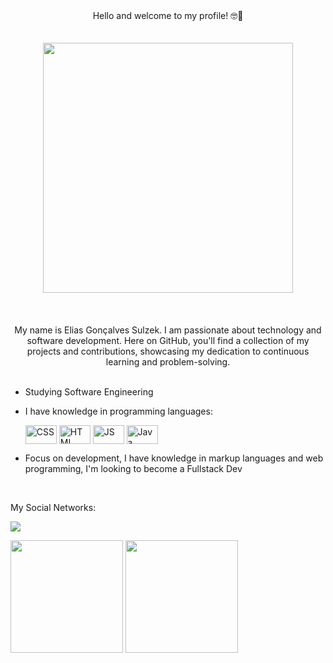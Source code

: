 

<!--
**eliassulzek/eliassulzek** is a ✨ _special_ ✨ repository because its `README.md` (this file) appears on your GitHub profile.

Here are some ideas to get you started:

- 🔭 I’m currently working on ...
- 🌱 I’m currently learning ...
- 👯 I’m looking to collaborate on ...
- 🤔 I’m looking for help with ...
- 💬 Ask me about ...
- 📫 How to reach me: ...
- 😄 Pronouns: ...
- ⚡ Fun fact: ...
-->

 <div align="center"> Hello and welcome to my profile! 🤓👋 </div> 
 <br>
 <br>

<div align="center"> 
<img height="400em"src="https://cdna.artstation.com/p/assets/images/images/035/693/656/original/gwyneth-balucio-hello-world.gif?1615642877" alt"hello world"> <br><br><br>
</div> 

<br>

<div align="center"> My name is Elias Gonçalves Sulzek. I am passionate about technology and software development. Here on GitHub, you'll find a collection of my projects and contributions, showcasing my dedication to continuous learning and problem-solving. </div>
<br>

- Studying Software Engineering 
<div id="languages">
  
- I have knowledge in programming languages:
  
  <img align="center" alt="CSS" height="30" width="50" src="https://cdn.jsdelivr.net/gh/devicons/devicon/icons/css3/css3-original.svg" />
  <img align="center" alt="HTML" height="30" width="50" src="https://cdn.jsdelivr.net/gh/devicons/devicon/icons/html5/html5-original.svg" />
  <img align="center" alt="JS" height="30" width="50" src="https://cdn.jsdelivr.net/gh/devicons/devicon/icons/javascript/javascript-original.svg" />
  <img align="center" alt="Java" height="30" width="50" src="https://cdn.jsdelivr.net/gh/devicons/devicon/icons/java/java-original-wordmark.svg" />
  
</div>

- Focus on development, I have knowledge in markup languages ​​and web programming, I'm looking to become a Fullstack Dev 

<br>

My Social Networks:

<a href="https://www.linkedin.com/in/elias-sulzek-26b259233/" target="_blank"><img src="https://img.shields.io/badge/-LinkedIn-%230077B5?style=for-the-badge&logo=linkedin&logoColor=white" target="_blank"></a> 

<div id="status">
  
<img height="180em" src="https://github-readme-stats.vercel.app/api?username=eliassulzek&show_icons=true&theme=tokyonight&include_all_commits=true&count_private=true"/>
<img height="180em" src="https://github-readme-stats.vercel.app/api/top-langs/?username=eliassulzek&layout=compact&langs_count=6&theme=tokyonight"/>
  
</div>

<br>
